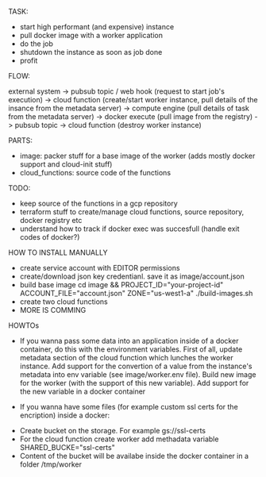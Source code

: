TASK:

- start high performant (and expensive) instance
- pull docker image with a worker application
- do the job
- shutdown the instance as soon as job done
- profit

FLOW:

external system -> pubsub topic / web hook (request to start job's execution) -> cloud function (create/start worker instance, pull details of the insance from the metadata server) -> compute engine (pull details of task from the metadata server) -> docker execute (pull image from the registry) -> pubsub topic -> cloud function (destroy worker instance)

PARTS:

- image: packer stuff for a base image of the worker (adds mostly docker support and cloud-init stuff)
- cloud_functions: source code of the functions

TODO:

- keep source of the functions in a gcp repository 
- terraform stuff to create/manage cloud functions, source repository, docker registry etc
- understand how to track if docker exec was succesfull (handle exit codes of docker?)

HOW TO INSTALL MANUALLY

- create service account with EDITOR permissions
- create/download json key credentianl. save it as image/account.json
- build base image cd image && PROJECT_ID="your-project-id" ACCOUNT_FILE="account.json" ZONE="us-west1-a" ./build-images.sh
- create two cloud functions
- MORE IS COMMING

HOWTOs

* If you wanna pass some data into an application inside of a docker container, do this with the environment variables. First of all, update metadata section of the cloud function which lunches the worker instance. Add support for the convertion of a value from the instance's metadata into env variable (see image/worker.env file). Build new image for the worker (with the support of this new variable). Add support for the new variable in a docker container

* If you wanna have some files (for example custom ssl certs for the encription) inside a docker:

- Create bucket on the storage. For example gs://ssl-certs
- For the cloud function create worker add methadata variable SHARED_BUCKE="ssl-certs"
- Content of the bucket will be availabe inside the docker container in a folder /tmp/worker
